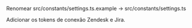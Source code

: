 Renomear src/constants/settings.ts.example -> src/constants/settings.ts

Adicionar os tokens de conexão Zendesk e Jira.